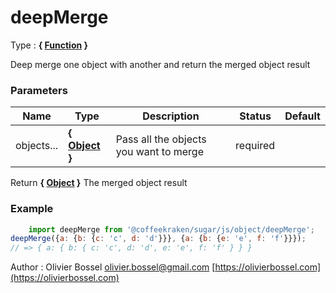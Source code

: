 # deepMerge

<!-- @namespace: sugar.js.object.deepMerge -->

Type : **{ [Function](https://developer.mozilla.org/fr/docs/Web/JavaScript/Reference/Objets_globaux/Function) }**


Deep merge one object with another and return the merged object result



### Parameters
Name  |  Type  |  Description  |  Status  |  Default
------------  |  ------------  |  ------------  |  ------------  |  ------------
objects...  |  **{ [Object](https://developer.mozilla.org/fr/docs/Web/JavaScript/Reference/Objets_globaux/Object) }**  |  Pass all the objects you want to merge  |  required  |

Return **{ [Object](https://developer.mozilla.org/fr/docs/Web/JavaScript/Reference/Objets_globaux/Object) }** The merged object result

### Example
```js
	import deepMerge from '@coffeekraken/sugar/js/object/deepMerge';
deepMerge({a: {b: {c: 'c', d: 'd'}}}, {a: {b: {e: 'e', f: 'f'}}});
// => { a: { b: { c: 'c', d: 'd', e: 'e', f: 'f' } } }
```
Author : Olivier Bossel [olivier.bossel@gmail.com](mailto:olivier.bossel@gmail.com) [https://olivierbossel.com](https://olivierbossel.com)
